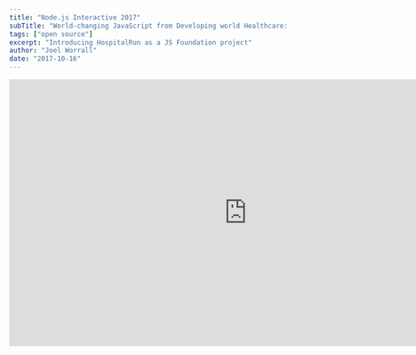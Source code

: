 ```yaml
---
title: "Node.js Interactive 2017"
subTitle: "World-changing JavaScript from Developing world Healthcare: HospitalRun and the JS Foundation"
tags: ["open source"]
excerpt: "Introducing HospitalRun as a JS Foundation project"
author: "Joel Worrall"
date: "2017-10-16"
---
```


<iframe width="854" height="480" src="https://www.youtube.com/embed/at_7tVi2fTU" frameborder="0" allow="accelerometer; autoplay; clipboard-write; encrypted-media; gyroscope; picture-in-picture" allowfullscreen></iframe>
